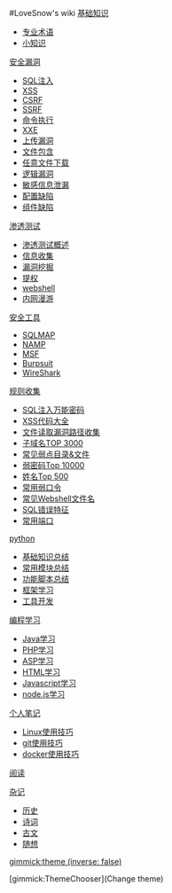 #LoveSnow's wiki
[基础知识]()

  * [专业术语]()
  * [小知识]()

[安全漏洞]()

  * [SQL注入]()
  * [XSS]()
  * [CSRF]()
  * [SSRF]()
  * [命令执行]()
  * [XXE]()
  * [上传漏洞]()
  * [文件包含]()
  * [任意文件下载]()
  * [逻辑漏洞]()
  * [敏感信息泄漏]()
  * [配置缺陷]()
  * [组件缺陷]()

[渗透测试]()

  * [渗透测试概述]()
  * [信息收集]()
  * [漏洞挖掘]()
  * [提权]()
  * [webshell]()
  * [内网漫游]()

[安全工具]()

  * [SQLMAP]()
  * [NAMP]()
  * [MSF]()
  * [Burpsuit]()
  * [WireShark]()
 

[规则收集]()

  * [SQL注入万能密码]()
  * [XSS代码大全]()
  * [文件读取漏洞路径收集]()
  * [子域名TOP 3000]()
  * [常见弱点目录&文件]()
  * [弱密码Top 10000]()
  * [姓名Top 500]()
  * [常用弱口令]()
  * [常见Webshell文件名]()
  * [SQL错误特征]()
  * [常用端口]()

[python]()

  * [基础知识总结]()
  * [常用模块总结]()
  * [功能脚本总结]()
  * [框架学习]()
  * [工具开发]()

[编程学习]()
  * [Java学习]()
  * [PHP学习]()
  * [ASP学习]()
  * [HTML学习]()
  * [Javascript学习]()
  * [node.js学习]()

[个人笔记]()

  * [Linux使用技巧]()
  * [git使用技巧]()
  * [docker使用技巧]()

[阅读]()


[杂记]()

  * [历史]()
  * [诗词]()
  * [古文]()
  * [随想]()

<!-- set a default theme -->
[gimmick:theme (inverse: false)](bootstrap)

<!-- show a theme chooser in the menu bar -->
[gimmick:ThemeChooser](Change theme)
